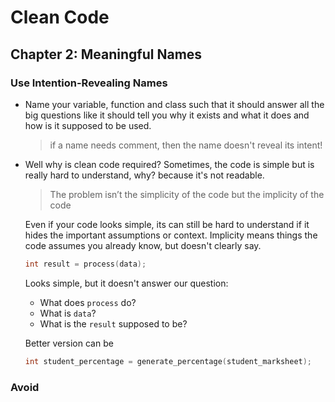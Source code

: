 # Clean Code

## Chapter 2: Meaningful Names

### Use Intention-Revealing Names

- Name your variable, function and class such that it should answer all the big questions like it should tell you why it exists and what it does and how is it supposed to be used.
    > if a name needs comment, then the name doesn't reveal its intent!

- Well why is clean code required? Sometimes, the code is simple but is really hard to understand, why? because it's not readable.
    > The problem isn’t the simplicity of the code but the implicity of the code

    Even if your code looks simple, its can still be hard to understand if it hides the important assumptions or context. Implicity means things the code assumes you already know, but doesn't clearly say.

    ```cpp
    int result = process(data);
    ```

    Looks simple, but it doesn't answer our question:
    - What does `process` do?
    - What is `data`?
    - What is the `result` supposed to be?

    Better version can be

    ```cpp
    int student_percentage = generate_percentage(student_marksheet); 
    ```

### Avoid 



